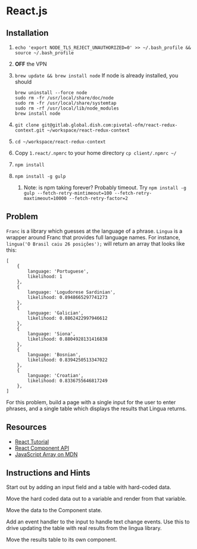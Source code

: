 # React.js

## Installation

1. `echo 'export NODE_TLS_REJECT_UNAUTHORIZED=0' >> ~/.bash_profile && source ~/.bash_profile`

1. __OFF__ the VPN
1. `brew update && brew install node`
    If node is already installed, you should
     ```
     brew uninstall --force node
     sudo rm -fr /usr/local/share/doc/node
     sudo rm -fr /usr/local/share/systemtap
     sudo rm -rf /usr/local/lib/node_modules
     brew install node
     ```
1. `git clone git@gitlab.global.dish.com:pivotal-ofm/react-redux-context.git ~/workspace/react-redux-context`
1. `cd ~/workspace/react-redux-context`
1. Copy `1.react/.npmrc` to your home directory `cp client/.npmrc ~/`
1. `npm install`
1. `npm install -g gulp`
    1. Note: is npm taking forever? Probably timeout. Try `npm install -g gulp --fetch-retry-mintimeout=100 --fetch-retry-maxtimeout=10000 --fetch-retry-factor=2`

## Problem

`Franc` is a library which guesses at the language of a phrase.
`Lingua` is a wrapper around Franc that provides full language names. For 
instance, `lingua('O Brasil caiu 26 posições');` will return an array
that looks like this: 

```
[
    {
        language: 'Portuguese',
        likelihood: 1
    },
    {
        language: 'Logudorese Sardinian',
        likelihood: 0.8948665297741273
    },
    {
        language: 'Galician',
        likelihood: 0.8862422997946612
    },
    {
        language: 'Siona',
        likelihood: 0.8804928131416838
    },
    {
        language: 'Bosnian',
        likelihood: 0.8394250513347022
    },
    {
        language: 'Croatian',
        likelihood: 0.8336755646817249
    },
]
```
 
For this problem, build a page with a single input for the user to
enter phrases, and a single table which displays the results that Lingua
returns.

## Resources

- [React Tutorial](https://facebook.github.io/react/docs/tutorial.html)
- [React Component API](https://facebook.github.io/react/docs/component-api.html)
- [JavaScript Array on MDN](https://developer.mozilla.org/en-US/docs/Web/JavaScript/Reference/Global_Objects/Array)

## Instructions and Hints

Start out by adding an input field and a table with hard-coded data.

Move the hard coded data out to a variable and render from that variable.

Move the data to the Component state.

Add an event handler to the input to handle text change events. Use this
to drive updating the table with real results from the lingua library.

Move the results table to its own component.